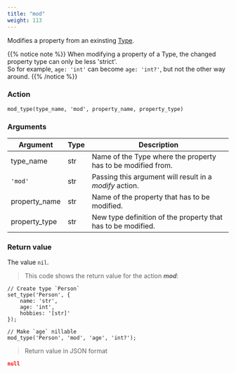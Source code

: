 ```yaml
---
title: "mod"
weight: 113
---
```


Modifies a property from an exinsting [Type](../../../data-types/type).

{{% notice note %}}
When modifying a property of a Type, the changed property type can only be less 'strict'. \
So for example, `age: 'int'` can become `age: 'int?'`, but not the other way around.
{{% /notice %}}


### Action

`mod_type(type_name, 'mod', property_name, property_type)`

### Arguments

Argument | Type | Description
-------- | ---- | -----------
type_name | str | Name of the Type where the property has to be modified from.
`'mod'` | str | Passing this argument will result in a *modify* action.
property_name | str | Name of the property that has to be modified.
property_type | str | New type definition of the property that has to be modified.

### Return value

The value `nil`.

> This code shows the return value for the action ***mod***:

```thingsdb,json_response
// Create type `Person`
set_type('Person', {
    name: 'str',
    age: 'int',
    hobbies: '[str]'
});

// Make `age` nillable
mod_type('Person', 'mod', 'age', 'int?');
```

> Return value in JSON format

```json
null
```

